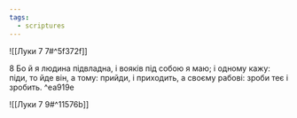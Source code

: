```yaml
---
tags:
  - scriptures
---
```


![[Луки 7 7#^5f372f]]

8 Бо й я людина підвладна, і вояків під собою я маю; і одному кажу: піди, то йде він, а тому: прийди, і приходить, а своєму рабові: зроби теє і зробить. ^ea919e

![[Луки 7 9#^11576b]]